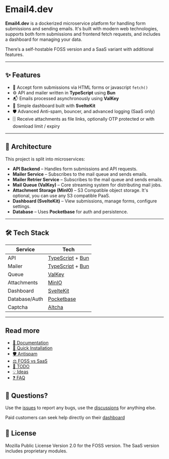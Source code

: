 # Email4.dev

**Email4.dev** is a dockerized microservice platform for handling form submissions and sending emails. It's built with modern web technologies, supports both form submissions and frontend fetch requests, and includes a dashboard for managing your data.

There’s a self-hostable FOSS version and a SaaS variant with additional features.

---

## ✨ Features

- 📨 Accept form submissions via HTML forms or javascript `fetch()`
- ⚙️ API and mailer written in **TypeScript** using **Bun**
- 📬 Emails processed asynchronously using **ValKey**
- 🧾 Simple dashboard built with **SvelteKit**
- 🛡️ Advanced Anti-spam, bouncer, and advanced logging (SaaS only)
- 🗄 Receive attachments as file links, optionally OTP protected or with download limit / expiry

---

## 🧱 Architecture

This project is split into microservices:

- **API Backend** – Handles form submissions and API requests.
- **Mailer Service** – Subscribes to the mail queue and sends emails.
- **Mailer Retrier Service** – Subscribes to the mail queue and sends emails.
- **Mail Queue (ValKey)** – Core streaming system for distributing mail jobs.
- **Attachment Storage (MinIO)** – S3 Compatible object storage. It's optional, you can use any S3 compatible PaaS.
- **Dashboard (SvelteKit)** – View submissions, manage forms, configure settings.
- **Database** – Uses **Pocketbase** for auth and persistence.

---

## 🛠️ Tech Stack

| Service         | Tech                                                                                          |
| --------------- | --------------------------------------------------------------------------------------------- |
| API             | [TypeScript](https://github.com/microsoft/TypeScript) + [Bun](https://github.com/oven-sh/bun) |
| Mailer          | [TypeScript](https://github.com/microsoft/TypeScript) + [Bun](https://github.com/oven-sh/bun) |
| Queue           | [ValKey](https://github.com/valkey-io/valkey)                                                 |
| Attachments     | [MinIO](https://github.com/minio/minio)                                                       |
| Dashboard       | [SvelteKit](https://github.com/sveltejs/kit)                                                  |
| Database/Auth   | [Pocketbase](https://github.com/pocketbase/pocketbase)                                        |
| Captcha         | [Altcha](https://github.com/altcha-org/altcha-lib)                                            |

---

## Read more

- [🧾 Documentation](https://docs.email4.dev)
- [🔧 Quick Installation](https://github.com/email4-dev/docker)
- [🛡️ Antispam](https://github.com/email4-dev/.github/antispam.md)
- [⚖️ FOSS vs SaaS](https://github.com/email4-dev/.github/comparison.md)
- [📝 TODO](https://github.com/email4-dev/.github/todo.md)
- [💡 Ideas](https://github.com/email4-dev/.github/ideas.md)
- [❓ FAQ](https://github.com/email4-dev/.github/faq.md)

## 📮 Questions?

Use the [issues](https://github.com/email4-dev/.github/issues) to report any bugs, use the [discussions](https://github.com/orgs/email4-dev/discussions) for anything else.

Paid customers can seek help directly on their [dashboard](https://my.email4.dev/)

## 📜 License

Mozilla Public License Version 2.0 for the FOSS version. The SaaS version includes proprietary modules.